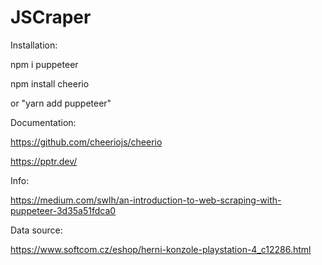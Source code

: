 # JSCraper



Installation:

npm i puppeteer

npm install cheerio

or "yarn add puppeteer"

Documentation:

https://github.com/cheeriojs/cheerio

https://pptr.dev/

Info:

https://medium.com/swlh/an-introduction-to-web-scraping-with-puppeteer-3d35a51fdca0

Data source:

https://www.softcom.cz/eshop/herni-konzole-playstation-4_c12286.html
